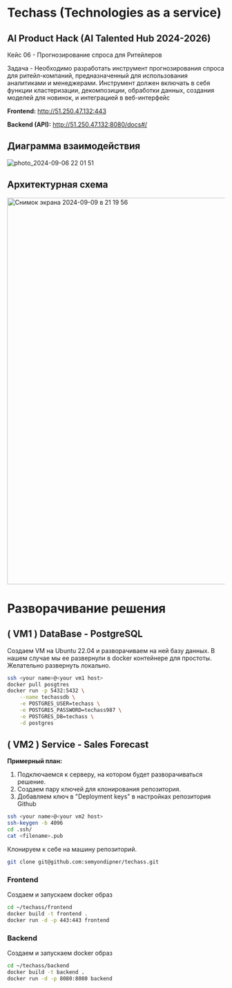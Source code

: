 # Techass (Technologies as a service)

## AI Product Hack (AI Talented Hub 2024-2026)

Кейс 06 - Прогнозирование спроса для Ритейлеров

Задача - Необходимо разработать инструмент прогнозирования спроса для ритейл-компаний, предназначенный для использования аналитиками и менеджерами. Инструмент должен включать в себя функции кластеризации, декомпозиции, обработки данных, создания моделей для новинок, и 
интеграцией в веб-интерфейс

**Frontend:** http://51.250.47.132:443

**Backend (API):** http://51.250.47.132:8080/docs#/

## Диаграмма взаимодействия

![photo_2024-09-06 22 01 51](https://github.com/user-attachments/assets/45a27082-c7db-4a16-8074-dc59b22d8f27)

## Архитектурная схема

<img width="894" alt="Снимок экрана 2024-09-09 в 21 19 56" src="https://github.com/user-attachments/assets/f1b6b3d1-a0eb-4ad9-a3d3-047a6351f4b7">

# Разворачивание решения
## ( VM1 ) DataBase - PostgreSQL

Создаем VM на Ubuntu 22.04 и разворачиваем на ней базу данных. В нашем случае мы ее развернули в docker контейнере для простоты. Желательно развернуть локально.

```bash
ssh <your name>@<your vm1 host>
docker pull posgtres
docker run -p 5432:5432 \
	--name techassdb \
	-e POSTGRES_USER=techass \
	-e POSTGRES_PASSWORD=techass987 \
	-e POSTGRES_DB=techass \
	-d postgres
```

## ( VM2 ) Service - Sales Forecast

**Примерный план:**
1. Подключаемся к серверу, на котором будет разворачиваться решение.
2. Cоздаем пару ключей для клонирования репозитория.
3. Добавляем ключ в "Deployment keys" в настройках репозитория Github

```bash
ssh <your name>@<your vm2 host>
ssh-keygen -b 4096
cd .ssh/
cat <filename>.pub
```

Клонируем к себе на машину репозиторий.

```bash
git clone git@github.com:semyondipner/techass.git
```

### Frontend

Создаем и запускаем docker образ

```bash
cd ~/techass/frontend
docker build -t frontend .
docker run -d -p 443:443 frontend
```

### Backend 

Создаем и запускаем docker образ

```bash
cd ~/techass/backend
docker build -t backend .
docker run -d -p 8080:8080 backend
```

